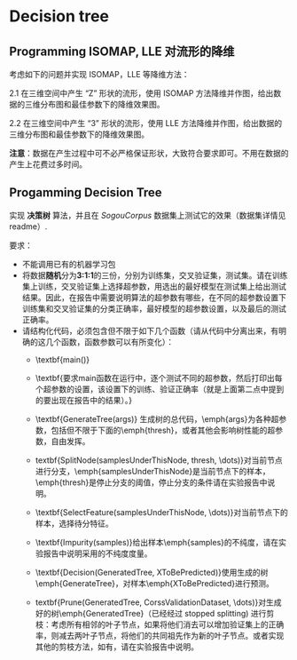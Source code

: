 # Decision tree

## Programming ISOMAP, LLE 对流形的降维

考虑如下的问题并实现 ISOMAP，LLE 等降维方法：

2.1 在三维空间中产生 “Z” 形状的流形，使用 ISOMAP 方法降维并作图，给出数据的三维分布图和最佳参数下的降维效果图。

2.2 在三维空间中产生 “3” 形状的流形，使用 LLE 方法降维并作图，给出数据的三维分布图和最佳参数下的降维效果图。

**注意**：数据在产生过程中可不必严格保证形状，大致符合要求即可。不用在数据的产生上花费过多时间。

## Progamming Decision Tree
实现 **决策树** 算法，并且在 $Sogou Corpus$ 数据集上测试它的效果（数据集详情见readme）. 

要求：
- 不能调用已有的机器学习包
- 将数据**随机**分为**3:1:1**的三份，分别为训练集，交叉验证集，测试集。请在训练集上训练，交叉验证集上选择超参数，用选出的最好模型在测试集上给出测试结果。因此，在报告中需要说明算法的超参数有哪些，在不同的超参数设置下训练集和交叉验证集的分类正确率，最好模型的超参数设置，以及最后的测试正确率。
- 请结构化代码，必须包含但不限于如下几个函数（请从代码中分离出来，有明确的这几个函数，函数参数可以有所变化）：
   - \textbf{main()}
     
   - \textbf{要求main函数在运行中，逐个测试不同的超参数，然后打印出每个超参数的设置，该设置下的训练、验证正确率（就是上面第二点中提到的要出现在报告中的结果）。}
   - \textbf{GenerateTree(args)} 生成树的总代码，\emph{args}为各种超参数，包括但不限于下面的\emph{thresh}，或者其他会影响树性能的超参数，自由发挥。
   - textbf{SplitNode(samplesUnderThisNode, thresh, \dots)}对当前节点进行分支，\emph{samplesUnderThisNode}是当前节点下的样本，\emph{thresh}是停止分支的阈值，停止分支的条件请在实验报告中说明。
   - \textbf{SelectFeature(samplesUnderThisNode, \dots)}对当前节点下的样本，选择待分特征。
   - \textbf{Impurity(samples)}给出样本\emph{samples}的不纯度，请在实验报告中说明采用的不纯度度量。
   - \textbf{Decision(GeneratedTree, XToBePredicted)}使用生成的树\emph{GenerateTree}，对样本\emph{XToBePredicted}进行预测。
   - textbf{Prune(GeneratedTree, CorssValidationDataset, \dots)}对生成好的树\emph{GeneratedTree}（已经经过 stopped splitting) 进行剪枝：考虑所有相邻的叶子节点，如果将他们消去可以增加验证集上的正确率，则减去两叶子节点，将他们的共同祖先作为新的叶子节点。或者实现其他的剪枝方法，如有，请在实验报告中说明。